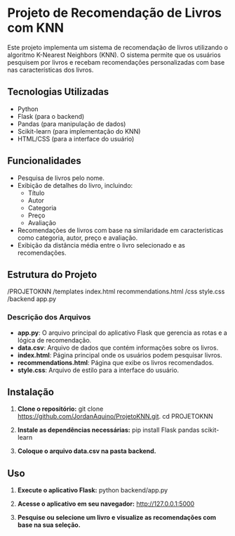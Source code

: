 # Projeto de Recomendação de Livros com KNN

Este projeto implementa um sistema de recomendação de livros utilizando o algoritmo K-Nearest Neighbors (KNN). O sistema permite que os usuários pesquisem por livros e recebam recomendações personalizadas com base nas características dos livros.

## Tecnologias Utilizadas

- Python
- Flask (para o backend)
- Pandas (para manipulação de dados)
- Scikit-learn (para implementação do KNN)
- HTML/CSS (para a interface do usuário)

## Funcionalidades

- Pesquisa de livros pelo nome.
- Exibição de detalhes do livro, incluindo:
  - Título
  - Autor
  - Categoria
  - Preço
  - Avaliação
- Recomendações de livros com base na similaridade em características como categoria, autor, preço e avaliação.
- Exibição da distância média entre o livro selecionado e as recomendações.

## Estrutura do Projeto

/PROJETOKNN
    /templates
        index.html
        recommendations.html
    /css
        style.css
    /backend
        app.py

### Descrição dos Arquivos

- **app.py**: O arquivo principal do aplicativo Flask que gerencia as rotas e a lógica de recomendação.
- **data.csv**: Arquivo de dados que contém informações sobre os livros.
- **index.html**: Página principal onde os usuários podem pesquisar livros.
- **recommendations.html**: Página que exibe os livros recomendados.
- **style.css**: Arquivo de estilo para a interface do usuário.

## Instalação

1. **Clone o repositório:**
    git clone <https://github.com/JordanAquino/ProjetoKNN.git>.
    cd PROJETOKNN

2. **Instale as dependências necessárias:**
    pip install Flask pandas scikit-learn

3. **Coloque o arquivo data.csv na pasta backend.**
  
## Uso

1. **Execute o aplicativo Flask:**
    python backend/app.py

2. **Acesse o aplicativo em seu navegador:**
    http://127.0.0.1:5000

3. **Pesquise ou selecione um livro e visualize as recomendações com base na sua seleção.**


